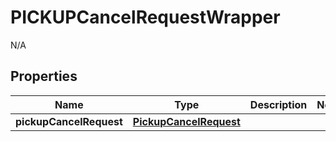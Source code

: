 

# PICKUPCancelRequestWrapper

N/A  

## Properties

| Name | Type | Description | Notes |
|------------ | ------------- | ------------- | -------------|
|**pickupCancelRequest** | [**PickupCancelRequest**](PickupCancelRequest.md) |  |  |



